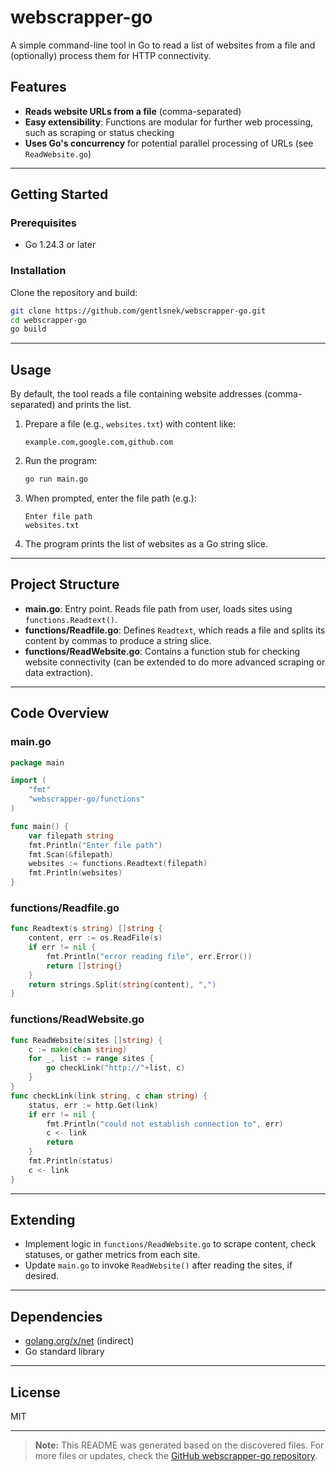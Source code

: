 # webscrapper-go

A simple command-line tool in Go to read a list of websites from a file and (optionally) process them for HTTP connectivity.

## Features

- **Reads website URLs from a file** (comma-separated)
- **Easy extensibility**: Functions are modular for further web processing, such as scraping or status checking
- **Uses Go's concurrency** for potential parallel processing of URLs (see `ReadWebsite.go`)

---

## Getting Started

### Prerequisites

- Go 1.24.3 or later

### Installation

Clone the repository and build:

```bash
git clone https://github.com/gentlsnek/webscrapper-go.git
cd webscrapper-go
go build
```

---

## Usage

By default, the tool reads a file containing website addresses (comma-separated) and prints the list.

1. Prepare a file (e.g., `websites.txt`) with content like:
    ```
    example.com,google.com,github.com
    ```
2. Run the program:

    ```bash
    go run main.go
    ```

3. When prompted, enter the file path (e.g.):
    ```
    Enter file path
    websites.txt
    ```

4. The program prints the list of websites as a Go string slice.

---

## Project Structure

- **main.go**: Entry point. Reads file path from user, loads sites using `functions.Readtext()`.
- **functions/Readfile.go**: Defines `Readtext`, which reads a file and splits its content by commas to produce a string slice.
- **functions/ReadWebsite.go**: Contains a function stub for checking website connectivity (can be extended to do more advanced scraping or data extraction).

---

## Code Overview

### main.go

```go
package main

import (
    "fmt"
    "webscrapper-go/functions"
)

func main() {
    var filepath string
    fmt.Println("Enter file path")
    fmt.Scan(&filepath)
    websites := functions.Readtext(filepath)
    fmt.Println(websites)
}
```

### functions/Readfile.go

```go
func Readtext(s string) []string {
    content, err := os.ReadFile(s)
    if err != nil {
        fmt.Println("error reading file", err.Error())
        return []string{}
    }
    return strings.Split(string(content), ",")
}
```

### functions/ReadWebsite.go

```go
func ReadWebsite(sites []string) {
    c := make(chan string)
    for _, list := range sites {
        go checkLink("http://"+list, c)
    }
}
func checkLink(link string, c chan string) {
    status, err := http.Get(link)
    if err != nil {
        fmt.Println("could not establish connection to", err)
        c <- link
        return
    }
    fmt.Println(status)
    c <- link
}
```

---

## Extending

- Implement logic in `functions/ReadWebsite.go` to scrape content, check statuses, or gather metrics from each site.
- Update `main.go` to invoke `ReadWebsite()` after reading the sites, if desired.

---

## Dependencies

- [golang.org/x/net](https://pkg.go.dev/golang.org/x/net) (indirect)
- Go standard library

---

## License

MIT

---

> **Note:** This README was generated based on the discovered files. For more files or updates, check the [GitHub webscrapper-go repository](https://github.com/gentlsnek/webscrapper-go).
